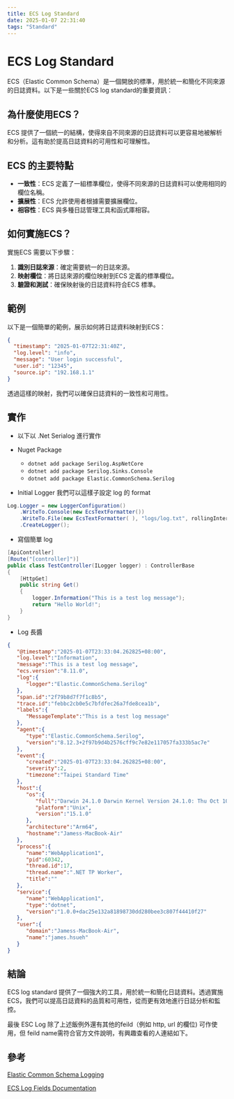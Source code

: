 ```yaml
---
title: ECS Log Standard
date: 2025-01-07 22:31:40
tags: "Standard"
---
```

# ECS Log Standard

ECS（Elastic Common Schema）是一個開放的標準，用於統一和簡化不同來源的日誌資料。以下是一些關於ECS log standard的重要資訊：

## 為什麼使用ECS？

ECS 提供了一個統一的結構，使得來自不同來源的日誌資料可以更容易地被解析和分析。這有助於提高日誌資料的可用性和可理解性。

## ECS 的主要特點

- **一致性**：ECS 定義了一組標準欄位，使得不同來源的日誌資料可以使用相同的欄位名稱。
- **擴展性**：ECS 允許使用者根據需要擴展欄位。
- **相容性**：ECS 與多種日誌管理工具和函式庫相容。

## 如何實施ECS？

實施ECS 需要以下步驟：

1. **識別日誌來源**：確定需要統一的日誌來源。
2. **映射欄位**：將日誌來源的欄位映射到ECS 定義的標準欄位。
3. **驗證和測試**：確保映射後的日誌資料符合ECS 標準。

## 範例

以下是一個簡單的範例，展示如何將日誌資料映射到ECS：

```json
{
  "timestamp": "2025-01-07T22:31:40Z",
  "log.level": "info",
  "message": "User login successful",
  "user.id": "12345",
  "source.ip": "192.168.1.1"
}
```

透過這樣的映射，我們可以確保日誌資料的一致性和可用性。

## 實作

- 以下以 .Net Serialog 進行實作

- Nuget Package
  - `dotnet add package Serilog.AspNetCore`
  - `dotnet add package Serilog.Sinks.Console`
  - `dotnet add package Elastic.CommonSchema.Serilog`
- Initial Logger
我們可以這樣子設定 log 的 format

```csharp
Log.Logger = new LoggerConfiguration()
    .WriteTo.Console(new EcsTextFormatter())
    .WriteTo.File(new EcsTextFormatter( ), "logs/log.txt", rollingInterval: RollingInterval.Day)
    .CreateLogger();
```

- 寫個簡單 log

```csharp
[ApiController]
[Route("[controller]")]
public class TestController(ILogger logger) : ControllerBase
{
    [HttpGet]
    public string Get()
    {
        logger.Information("This is a test log message");
        return "Hello World!";
    }
}
```

- Log 長醬

```json
{
   "@timestamp":"2025-01-07T23:33:04.262825+08:00",
   "log.level":"Information",
   "message":"This is a test log message",
   "ecs.version":"8.11.0",
   "log":{
      "logger":"Elastic.CommonSchema.Serilog"
   },
   "span.id":"2f79b8d7f7f1c8b5",
   "trace.id":"febbc2cb0e5c7bfdfec26a7fde8cea1b",
   "labels":{
      "MessageTemplate":"This is a test log message"
   },
   "agent":{
      "type":"Elastic.CommonSchema.Serilog",
      "version":"8.12.3+2f97b9d4b2576cff9c7e82e117057fa333b5ac7e"
   },
   "event":{
      "created":"2025-01-07T23:33:04.262825+08:00",
      "severity":2,
      "timezone":"Taipei Standard Time"
   },
   "host":{
      "os":{
         "full":"Darwin 24.1.0 Darwin Kernel Version 24.1.0: Thu Oct 10 21:02:45 PDT 2024; root:xnu-11215.41.3~2/RELEASE_ARM64_T8112",
         "platform":"Unix",
         "version":"15.1.0"
      },
      "architecture":"Arm64",
      "hostname":"Jamess-MacBook-Air"
   },
   "process":{
      "name":"WebApplication1",
      "pid":60342,
      "thread.id":17,
      "thread.name":".NET TP Worker",
      "title":""
   },
   "service":{
      "name":"WebApplication1",
      "type":"dotnet",
      "version":"1.0.0+dac25e132a81898730dd280bee3c807f44410f27"
   },
   "user":{
      "domain":"Jamess-MacBook-Air",
      "name":"james.hsueh"
   }
}
```

## 結論

ECS log standard 提供了一個強大的工具，用於統一和簡化日誌資料。透過實施ECS，我們可以提高日誌資料的品質和可用性，從而更有效地進行日誌分析和監控。

最後 ESC Log 除了上述飯例外還有其他的feild（例如 http, url 的欄位) 可作使用，但 feild name需符合官方文件說明，有興趣查看的人連結如下。

## 參考

[Elastic Common Schema Logging](https://www.elastic.co/guide/en/ecs-logging/dotnet/current/intro.html#_log_formatters)

[ECS Log Fields Documentation](https://www.elastic.co/guide/en/ecs/current/ecs-field-reference.html)
